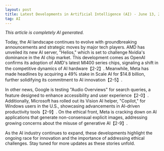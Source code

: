 ```yaml
---
layout: post
title: Latest Developments in Artificial Intelligence (AI) - June 13, 2025
tag: AI
---
```

*This article is completely AI generated.*

Today, the AI landscape continues to evolve with groundbreaking announcements and strategic moves by major tech players. AMD has unveiled its new AI server, "Helios," which is set to challenge Nvidia's dominance in the AI chip market. This development comes as OpenAI confirms its adoption of AMD's latest MI400 series chips, signaling a shift in the competitive dynamics of AI hardware【2-2】. Meanwhile, Meta has made headlines by acquiring a 49% stake in Scale AI for $14.8 billion, further solidifying its commitment to AI innovation【2-5】.

<!--more-->

In other news, Google is testing "Audio Overviews" for search queries, a feature designed to enhance accessibility and user experience【2-0】. Additionally, Microsoft has rolled out its Vision AI helper, "Copilot," for Windows users in the U.S., showcasing advancements in AI-driven productivity tools【2-9】. On the ethical front, Meta is cracking down on AI applications that generate non-consensual explicit images, addressing growing concerns about the misuse of generative AI【2-9】.

As the AI industry continues to expand, these developments highlight the ongoing race for innovation and the importance of addressing ethical challenges. Stay tuned for more updates as these stories unfold.
